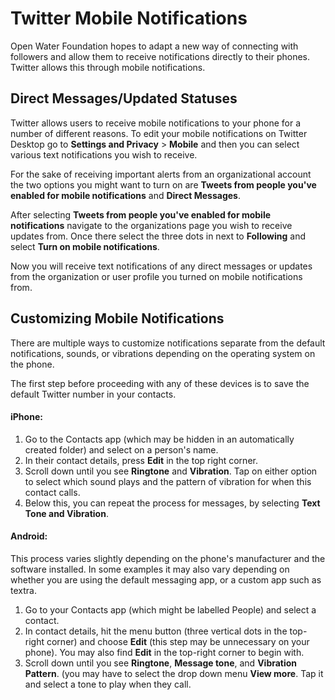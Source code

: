 # Twitter Mobile Notifications

Open Water Foundation hopes to adapt a new way of connecting with followers and allow them to receive notifications directly to their phones. Twitter allows this through mobile notifications.


## Direct Messages/Updated Statuses
Twitter allows users to receive mobile notifications to your phone for a number of different reasons. To edit your mobile notifications on Twitter Desktop go to **Settings and Privacy** > **Mobile** and then you can select various text notifications you wish to receive.

For the sake of receiving important alerts from an organizational account the two options you might want to turn on are **Tweets from people you've enabled for mobile notifications** and **Direct Messages**.

After selecting **Tweets from people you've enabled for mobile notifications** navigate to the organizations page you wish to receive updates from. Once there select the three dots in next to **Following** and select **Turn on mobile notifications**.

Now you will receive text notifications of any direct messages or updates from the organization or user profile you turned on mobile notifications from.

## Customizing Mobile Notifications
There are multiple ways to customize notifications separate from the default notifications, sounds, or vibrations depending on the operating system on the phone.

The first step before proceeding with any of these devices is to save the default Twitter number in your contacts.

#### iPhone:
1. Go to the Contacts app (which may be hidden in an automatically created folder) and select on a person's name.
2. In their contact details, press **Edit** in the top right corner.
3. Scroll down until you see **Ringtone** and **Vibration**. Tap on either option to select which sound plays and the pattern of vibration for when this contact calls.
4. Below this, you can repeat the process for messages, by selecting **Text Tone and Vibration**.

#### Android:
This process varies slightly depending on the phone's manufacturer and the software installed. In some examples it may also vary depending on whether you are using the default messaging app, or a custom app such as textra.

1. Go to your Contacts app (which might be labelled People) and select a contact.
2. In contact details, hit the menu button (three vertical dots in the top-right corner) and choose **Edit** (this step may be unnecessary on your phone). You may also find **Edit** in the top-right corner to begin with.
3. Scroll down until you see **Ringtone**, **Message tone**, and **Vibration Pattern**. (you may have to select the drop down menu **View more**. Tap it and select a tone to play when they call.
